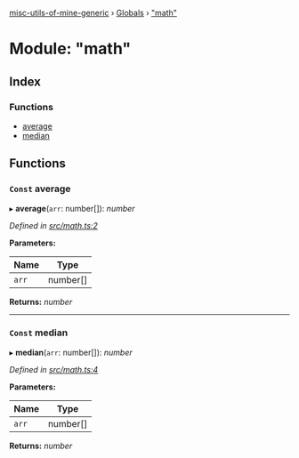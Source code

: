 [misc-utils-of-mine-generic](../README.md) › [Globals](../globals.md) › ["math"](_math_.md)

# Module: "math"

## Index

### Functions

* [average](_math_.md#const-average)
* [median](_math_.md#const-median)

## Functions

### `Const` average

▸ **average**(`arr`: number[]): *number*

*Defined in [src/math.ts:2](https://github.com/cancerberoSgx/misc-utils-of-mine/blob/8ac077d/misc-utils-of-mine-generic/src/math.ts#L2)*

**Parameters:**

Name | Type |
------ | ------ |
`arr` | number[] |

**Returns:** *number*

___

### `Const` median

▸ **median**(`arr`: number[]): *number*

*Defined in [src/math.ts:4](https://github.com/cancerberoSgx/misc-utils-of-mine/blob/8ac077d/misc-utils-of-mine-generic/src/math.ts#L4)*

**Parameters:**

Name | Type |
------ | ------ |
`arr` | number[] |

**Returns:** *number*
